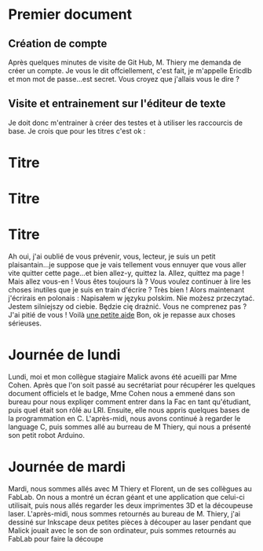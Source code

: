 # Premier document

## Création de compte

Après quelques minutes de visite de Git Hub, M. Thiery me demanda de créer un compte. Je vous le dit offciellement, c'est fait, je m'appelle Ericdlb et mon mot de passe...est secret. Vous croyez que j'allais vous le dire ?

## Visite et entrainement sur l'éditeur de texte

Je doit donc m'entrainer à créer des testes et à utiliser les raccourcis de base. Je crois que pour les titres c'est ok :

# Titre

# Titre

# Titre

Ah oui, j'ai oublié de vous prévenir, vous, lecteur, je suis un petit plaisantain...je suppose que je vais tellement vous ennuyer que vous aller vite quitter cette page...et bien allez-y, quittez la.
Allez, quittez ma page !
Mais allez vous-en !
Vous êtes toujours là ? Vous voulez continuer à lire les choses inutiles que je suis en train d'écrire ? Très bien ! Alors maintenant j'écrirais en polonais :
Napisałem w języku polskim. Nie możesz przeczytać. Jestem silniejszy od ciebie. Będzie cię drażnić.
Vous ne comprenez pas ? J'ai pitié de vous ! Voilà [une petite aide](https://translate.google.fr/?hl=fr)
Bon, ok je repasse aux choses sérieuses.

# Journée de lundi

Lundi, moi et mon collègue stagiaire Malick avons été acueilli par Mme Cohen. Après que l'on soit passé au secrétariat pour récupérer les quelques document officiels et le badge, Mme Cohen nous a emmené dans son bureau pour nous expliqer comment entrer dans la Fac en tant qu'étudiant, puis quel était son rôlé au LRI. Ensuite, elle nous appris quelques bases de la programmation en C. L'après-midi, nous avons continué à regarder le language C, puis sommes allé au burreau de M Thiery, qui nous a présenté son petit robot Arduino.

# Journée de mardi

Mardi, nous sommes allés avec M Thiery et Florent, un de ses collègues au FabLab. On nous a montré un écran géant et une application que celui-ci utilisait, puis nous allés regarder les deux imprimentes 3D et la découpeuse laser. L'après-midi, nous sommes retournés au bureau de M. Thiery, j'ai dessiné sur Inkscape deux petites pièces à découper au laser pendant que Malick jouait avec le son de son ordinateur, puis sommes retournés au FabLab pour faire la découpe
